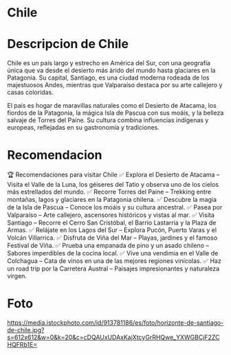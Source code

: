 # Chile

# Descripcion de Chile
Chile es un país largo y estrecho en América del Sur, con una geografía única que va desde el desierto más árido del mundo hasta glaciares en la Patagonia. Su capital, Santiago, es una ciudad moderna rodeada de los majestuosos Andes, mientras que Valparaíso destaca por su arte callejero y casas coloridas.

El país es hogar de maravillas naturales como el Desierto de Atacama, los fiordos de la Patagonia, la mágica Isla de Pascua con sus moáis, y la belleza salvaje de Torres del Paine. Su cultura combina influencias indígenas y europeas, reflejadas en su gastronomía y tradiciones.

# Recomendacion
🏆 Recomendaciones para visitar Chile
✅ Explora el Desierto de Atacama – Visita el Valle de la Luna, los géiseres del Tatio y observa uno de los cielos más estrellados del mundo.
✅ Recorre Torres del Paine – Trekking entre montañas, lagos y glaciares en la Patagonia chilena.
✅ Descubre la magia de la Isla de Pascua – Conoce los moáis y su cultura ancestral.
✅ Pasea por Valparaíso – Arte callejero, ascensores históricos y vistas al mar.
✅ Visita Santiago – Recorre el Cerro San Cristóbal, el Barrio Lastarria y la Plaza de Armas.
✅ Relájate en los Lagos del Sur – Explora Pucón, Puerto Varas y el Volcán Villarrica.
✅ Disfruta de Viña del Mar – Playas, jardines y el famoso Festival de Viña.
✅ Prueba una empanada de pino y un asado chileno – Sabores imperdibles de la cocina local.
✅ Vive una vendimia en el Valle de Colchagua – Cata de vinos en una de las mejores regiones vinícolas.
✅ Haz un road trip por la Carretera Austral – Paisajes impresionantes y naturaleza virgen.

# Foto
https://media.istockphoto.com/id/913781186/es/foto/horizonte-de-santiago-de-chile.jpg?s=612x612&w=0&k=20&c=cDQAUxUDAxKajXtcyGrRHQwe_YXWGBCjF2ZCHQFRb1E=

